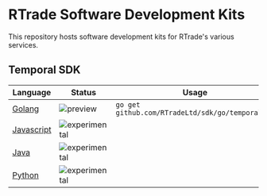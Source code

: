 # RTrade Software Development Kits

This repository hosts software development kits for RTrade's various services.

## Temporal SDK

| Language                     | Status                                                                    | Usage                                            | Examples                      |
|------------------------------|---------------------------------------------------------------------------|--------------------------------------------------|-------------------------------|
| [Golang](/go/temporal)       | ![preview](https://img.shields.io/badge/status-preview-orange.svg) | `go get github.com/RTradeLtd/sdk/go/temporal...` | [`docs/examples/go`](/docs/examples/go) |
| [Javascript](/js/temporal)   | ![experimental](https://img.shields.io/badge/status-experimental-red.svg) |                                                  |                               |
| [Java](/java/cloud/temporal) | ![experimental](https://img.shields.io/badge/status-experimental-red.svg) |                                                  |                               |
| [Python](/py/temporal)   | ![experimental](https://img.shields.io/badge/status-experimental-red.svg) |                                                  |                               |
